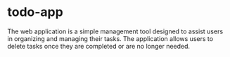 # todo-app
The web application is a simple management tool designed to assist users in organizing and managing their tasks. The application allows users to delete tasks once they are completed or are no longer needed.
